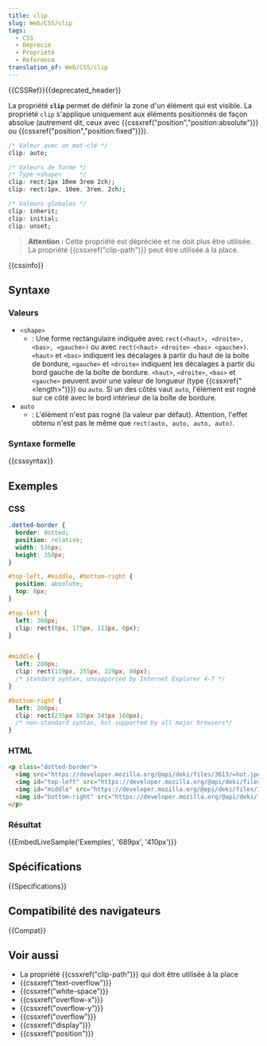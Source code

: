 ```yaml
---
title: clip
slug: Web/CSS/clip
tags:
  - CSS
  - Déprécié
  - Propriété
  - Reference
translation_of: Web/CSS/clip
---
```


{{CSSRef}}{{deprecated_header}}

La propriété **`clip`** permet de définir la zone d'un élément qui est visible. La propriété `clip` s'applique uniquement aux éléments positionnés de façon absolue (autrement dit, ceux avec {{cssxref("position","position:absolute")}} ou {{cssxref("position","position:fixed")}}).

```css
/* Valeur avec un mot-clé */
clip: auto;

/* Valeurs de forme */
/* Type <shape>     */
clip: rect(1px 10em 3rem 2ch);
clip: rect(1px, 10em, 3rem, 2ch);

/* Valeurs globales */
clip: inherit;
clip: initial;
clip: unset;
```

> **Attention :** Cette propriété est dépréciée et ne doit plus être utilisée. La propriété {{cssxref("clip-path")}} peut être utilisée à la place.

{{cssinfo}}

## Syntaxe

### Valeurs

- `<shape>`
  - : Une forme rectangulaire indiquée avec `rect(<haut>, <droite>, <bas>, <gauche>)` ou avec `rect(<haut> <droite> <bas> <gauche>)`. `<haut>` et `<bas>` indiquent les décalages à partir du haut de la boîte de bordure, `<gauche>` et `<droite>` indiquent les décalages à partir du bord gauche de la boîte de bordure. `<haut>`, `<droite>`, `<bas>` et `<gauche>` peuvent avoir une valeur de longueur (type {{cssxref("&lt;length&gt;")}}) ou `auto`. Si un des côtés vaut `auto`, l'élément est rogné sur ce côté avec le bord intérieur de la boîte de bordure.
- `auto`
  - : L'élément n'est pas rogné (la valeur par défaut). Attention, l'effet obtenu n'est pas le même que `rect(auto, auto, auto, auto)`.

### Syntaxe formelle

{{csssyntax}}

## Exemples

### CSS

```css
.dotted-border {
  border: dotted;
  position: relative;
  width: 536px;
  height: 350px;
}

#top-left, #middle, #bottom-right {
  position: absolute;
  top: 0px;
}

#top-left {
  left: 360px;
  clip: rect(0px, 175px, 113px, 0px);
}


#middle {
  left: 280px;
  clip: rect(119px, 255px, 229px, 80px);
  /* standard syntax, unsupported by Internet Explorer 4-7 */
}

#bottom-right {
  left: 200px;
  clip: rect(235px 335px 345px 160px);
  /* non-standard syntax, but supported by all major browsers*/
}
```

### HTML

```html
<p class="dotted-border">
  <img src="https://developer.mozilla.org/@api/deki/files/3613/=hut.jpg" title="Original graphic">
  <img id="top-left" src="https://developer.mozilla.org/@api/deki/files/3613/=hut.jpg" title="Graphic clipped to upper left">
  <img id="middle" src="https://developer.mozilla.org/@api/deki/files/3613/=hut.jpg" title="Graphic clipped towards middle">
  <img id="bottom-right" src="https://developer.mozilla.org/@api/deki/files/3613/=hut.jpg" title="Graphic clipped to bottom right">
</p>
```

### Résultat

{{EmbedLiveSample('Exemples', '689px', '410px')}}

## Spécifications

{{Specifications}}

## Compatibilité des navigateurs

{{Compat}}

## Voir aussi

- La propriété {{cssxref("clip-path")}} qui doit être utilisée à la place
- {{cssxref("text-overflow")}}
- {{cssxref("white-space")}}
- {{cssxref("overflow-x")}}
- {{cssxref("overflow-y")}}
- {{cssxref("overflow")}}
- {{cssxref("display")}}
- {{cssxref("position")}}
